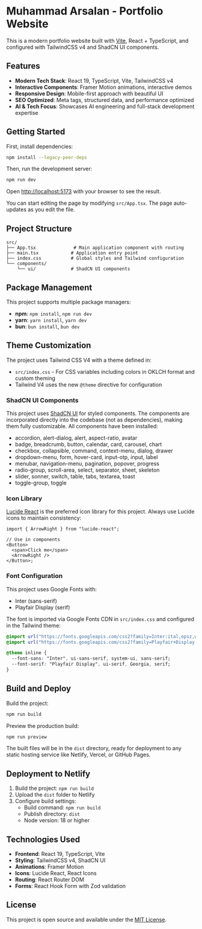# Muhammad Arsalan - Portfolio Website

This is a modern portfolio website built with [Vite](https://vite.dev), React + TypeScript, and configured with TailwindCSS v4 and ShadCN UI components.

## Features

- **Modern Tech Stack**: React 19, TypeScript, Vite, TailwindCSS v4
- **Interactive Components**: Framer Motion animations, interactive demos
- **Responsive Design**: Mobile-first approach with beautiful UI
- **SEO Optimized**: Meta tags, structured data, and performance optimized
- **AI & Tech Focus**: Showcases AI engineering and full-stack development expertise

## Getting Started

First, install dependencies:

```bash
npm install --legacy-peer-deps
```

Then, run the development server:

```bash
npm run dev
```

Open [http://localhost:5173](http://localhost:5173) with your browser to see the result.

You can start editing the page by modifying `src/App.tsx`. The page auto-updates as you edit the file.

## Project Structure

```
src/
├── App.tsx              # Main application component with routing
├── main.tsx            # Application entry point
├── index.css           # Global styles and Tailwind configuration
└── components/
    └── ui/             # ShadCN UI components
```

## Package Management

This project supports multiple package managers:

- **npm**: `npm install`, `npm run dev`
- **yarn**: `yarn install`, `yarn dev`
- **bun**: `bun install`, `bun dev`

## Theme Customization

The project uses Tailwind CSS V4 with a theme defined in:

- `src/index.css` - For CSS variables including colors in OKLCH format and custom theming
- Tailwind V4 uses the new `@theme` directive for configuration

### ShadCN UI Components

This project uses [ShadCN UI](https://ui.shadcn.com) for styled components. The components are incorporated directly into the codebase (not as dependencies), making them fully customizable. All components have been installed:

- accordion, alert-dialog, alert, aspect-ratio, avatar
- badge, breadcrumb, button, calendar, card, carousel, chart
- checkbox, collapsible, command, context-menu, dialog, drawer
- dropdown-menu, form, hover-card, input-otp, input, label
- menubar, navigation-menu, pagination, popover, progress
- radio-group, scroll-area, select, separator, sheet, skeleton
- slider, sonner, switch, table, tabs, textarea, toast
- toggle-group, toggle

### Icon Library

[Lucide React](https://lucide.dev/) is the preferred icon library for this project. Always use Lucide icons to maintain consistency:

```tsx
import { ArrowRight } from "lucide-react";

// Use in components
<Button>
  <span>Click me</span>
  <ArrowRight />
</Button>;
```

### Font Configuration

This project uses Google Fonts with:

- Inter (sans-serif)
- Playfair Display (serif)

The font is imported via Google Fonts CDN in `src/index.css` and configured in the Tailwind theme:

```css
@import url("https://fonts.googleapis.com/css2?family=Inter:ital,opsz,wght@0,14..32,100..900;1,14..32,100..900&display=swap");
@import url("https://fonts.googleapis.com/css2?family=Playfair+Display:ital,wght@0,400..900;1,400..900&display=swap");

@theme inline {
  --font-sans: "Inter", ui-sans-serif, system-ui, sans-serif;
  --font-serif: "Playfair Display", ui-serif, Georgia, serif;
}
```

## Build and Deploy

Build the project:

```bash
npm run build
```

Preview the production build:

```bash
npm run preview
```

The built files will be in the `dist` directory, ready for deployment to any static hosting service like Netlify, Vercel, or GitHub Pages.

## Deployment to Netlify

1. Build the project: `npm run build`
2. Upload the `dist` folder to Netlify
3. Configure build settings:
   - Build command: `npm run build`
   - Publish directory: `dist`
   - Node version: 18 or higher

## Technologies Used

- **Frontend**: React 19, TypeScript, Vite
- **Styling**: TailwindCSS v4, ShadCN UI
- **Animations**: Framer Motion
- **Icons**: Lucide React, React Icons
- **Routing**: React Router DOM
- **Forms**: React Hook Form with Zod validation

## License

This project is open source and available under the [MIT License](LICENSE).

